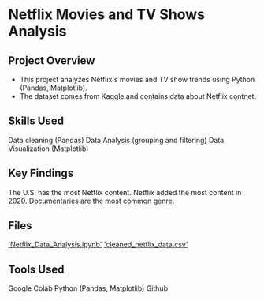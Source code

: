 # Netflix Movies and TV Shows Analysis

## Project Overview 
- This project analyzes Netflix's movies and TV show trends using Python (Pandas, Matplotlib).
- The dataset comes from Kaggle and contains data about Netflix contnet.

## Skills Used
Data cleaning (Pandas)
Data Analysis (grouping and filtering)
Data Visualization (Matplotlib)

## Key Findings
The U.S. has the most Netflix content.
Netflix added the most content in 2020.
Documentaries are the most common genre.

## Files
['Netflix_Data_Analysis.ipynb'](Netflix_Data_Analysis.ipynb)
['cleaned_netflix_data.csv'](cleaned_netflix_data.csv)

## Tools Used
Google Colab
Python (Pandas, Matplotlib)
Github
